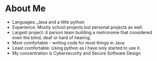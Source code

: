 # About Me
- Languages:_Java and a little python
- Experience: Mostly school projects but personal projects as well.
- Largest project: 4 person team building a metronome that considered even the blind, deaf or hard of hearing.
- Most comfortable - writing code for most things in Java
- Least comfortable: Using python as I have only started to use it.
- My concentration is Cybersecurity and Secure Software Design
